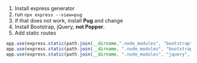 1. Install express generator
1. run `npx express --view=pug`
1. if that does not work, install __Pug__ and change  
1. Install Bootstrap, jQuery, __not Popper__.
1. Add static routes 
```js
app.use(express.static(path.join(__dirname,".node_modules", "bootstrap", "dist", "js")));
app.use(express.static(path.join(__dirname, ".node_modules", "bootstrap", "dist", "css")));
app.use(express.static(path.join(__dirname, ".node_modules", "jquery", "dist")));```
